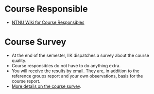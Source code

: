 
# Course Responsible

* [NTNU Wiki for Course Responsibles](https://innsida.ntnu.no/emneansvarlig)





# Course Survey

* At the end of the semester, IIK dispatches a survey about the course quality. 
* Course responsibles do not have to do anything extra.
* You will receive the results by email. They are, in addition to the reference groups report and your own observations, basis for the course report.
* [More details on the course survey](emneundersøkelse.html).

